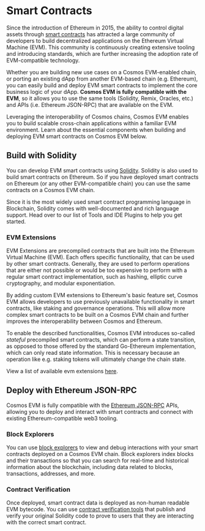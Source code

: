 # Smart Contracts

Since the introduction of Ethereum in 2015,
the ability to control digital assets through [smart contracts](https://ethereum.org/en/smart-contracts/)
has attracted a large community of developers
to build decentralized applications on the Ethereum Virtual Machine (EVM).
This community is continuously creating extensive tooling and introducing standards,
which are further increasing the adoption rate of EVM-compatible technology.

Whether you are building new use cases on a Cosmos EVM-enabled chain,
or porting an existing dApp from another EVM-based chain (e.g. Ethereum),
you can easily build and deploy EVM smart contracts to implement the core business logic of your dApp.
**Cosmos EVM is fully compatible with the EVM**,
so it allows you to use the same tools (Solidity, Remix, Oracles, etc.)
and APIs (i.e. Ethereum JSON-RPC) that are available on the EVM.

Leveraging the interoperability of Cosmos chains,
Cosmos EVM enables you to build scalable cross-chain applications within a familiar EVM environment.
Learn about the essential components when building and deploying EVM smart contracts on Cosmos EVM below.

## Build with Solidity

You can develop EVM smart contracts using [Solidity](https://github.com/ethereum/solidity).
Solidity is also used to build smart contracts on Ethereum.
So if you have deployed smart contracts on Ethereum (or any other EVM-compatible chain)
you can use the same contracts on a Cosmos EVM chain.

Since it is the most widely used smart contract programming language in Blockchain,
Solidity comes with well-documented and rich language support.
Head over to our list of Tools and IDE Plugins to help you get started.

### EVM Extensions

EVM Extensions are precompiled contracts that are built into the Ethereum Virtual Machine (EVM).
Each offers specific functionality, that can be used by other smart contracts.
Generally, they are used to perform operations that are either not possible
or would be too expensive to perform with a regular smart contract
implementation, such as hashing, elliptic curve cryptography, and modular exponentiation.

By adding custom EVM extensions to Ethereum's basic feature set,
Cosmos EVM allows developers to use previously unavailable functionality in smart contracts, like staking and governance operations.
This will allow more complex smart contracts to be built on a Cosmos EVM chain
and further improves the interoperability between Cosmos and Ethereum.

To enable the described functionalities, Cosmos EVM introduces so-called *stateful* precompiled smart contracts,
which can perform a state transition,
as opposed to those offered by the standard Go-Ethereum implementation,
which can only read state information.
This is necessary because an operation like e.g. staking tokens
will ultimately change the chain state.

View a list of available evm extensions [here](./list-evm-extensions.md).

## Deploy with Ethereum JSON-RPC

Cosmos EVM is fully compatible with the [Ethereum JSON-RPC](./../../develop/api/ethereum-json-rpc/) APIs,
allowing you to deploy and interact with smart contracts
and connect with existing Ethereum-compatible web3 tooling.

### Block Explorers

You can use [block explorers](./block-explorers)
to view and debug interactions with your smart contracts deployed on a Cosmos EVM chain.
Block explorers index blocks and their transactions
so that you can search for real-time and historical information about the blockchain,
including data related to blocks, transactions, addresses, and more.

### Contract Verification

Once deployed, smart contract data is deployed as non-human readable EVM bytecode.
You can use [contract verification tools](./tools/contract-verifications)
that publish and verify your original Solidity code
to prove to users that they are interacting with the correct smart contract.